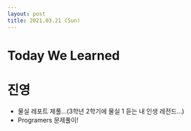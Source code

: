 ```yaml
---
layout: post
title: 2021.03.21 (Sun)
---
```


# Today We Learned

# 진영

- 물실 레포트 제풀...(3학년 2학기에 물실 1 듣는 내 인생 레전드...)
- Programers 문제풀이!

